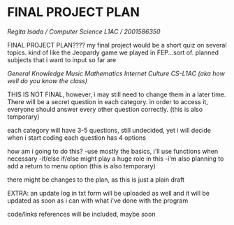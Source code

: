 # FINAL PROJECT PLAN

*Regita Isada /
Computer Science L1AC /
2001586350*

FINAL PROJECT PLAN????
my final project would be a short quiz on several topics. kind of like the Jeopardy game we played in FEP...sort of.
planned subjects that i want to input so far are

*General Knowledge
Music
Mathematics
Internet Culture
CS-L1AC (aka how well do you know the class)*

THIS IS NOT FINAL, however, i may still need to change them in a later time.
There will be a secret question in each category. in order to access it, everyone should answer every other question correctly.
(this is also temporary)

each category will have 3-5 questions, still undecided, yet i will decide when i start coding
each question has 4 options

how am i going to do this? 
-use mostly the basics, i'll use functions when necessary
-if/else if/else might play a huge role in this
-i'm also planning to add a return to menu option (this is also temporary)

there might be changes to the plan, as this is just a plain draft

EXTRA: an update log in txt form will be uploaded as well and it will
be updated as soon as i can with what i've done with the program

code/links references will be included, maybe soon
